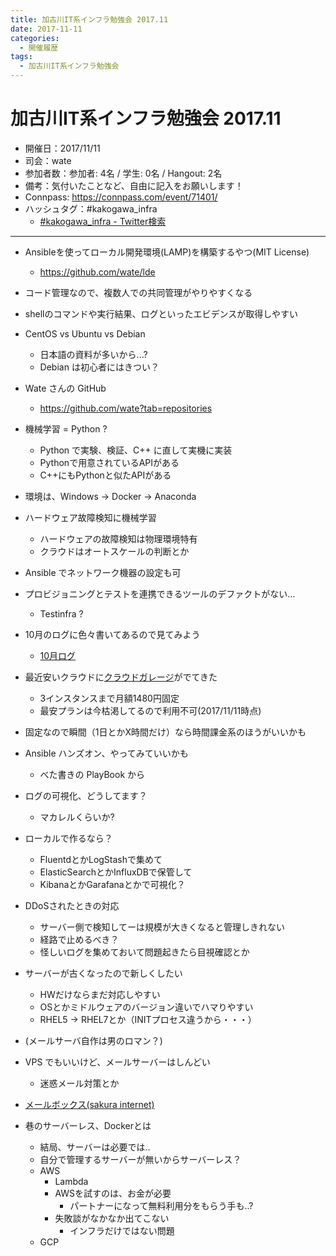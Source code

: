 ```yaml
---
title: 加古川IT系インフラ勉強会 2017.11
date: 2017-11-11
categories:
  - 開催履歴
tags:
  - 加古川IT系インフラ勉強会
---
```


加古川IT系インフラ勉強会 2017.11
===

* 開催日：2017/11/11
* 司会：wate
* 参加者数：参加者: 4名 / 学生: 0名 / Hangout: 2名
* 備考：気付いたことなど、自由に記入をお願いします！
* Connpass: https://connpass.com/event/71401/
* ハッシュタグ：#kakogawa_infra
    * [#kakogawa_infra - Twitter検索](https://twitter.com/search?q=%23kakogawa_infra&src=typd)

---

* Ansibleを使ってローカル開発環境(LAMP)を構築するやつ(MIT License)
    * https://github.com/wate/lde
* コード管理なので、複数人での共同管理がやりやすくなる
* shellのコマンドや実行結果、ログといったエビデンスが取得しやすい
* CentOS vs Ubuntu vs Debian
    * 日本語の資料が多いから...?
    * Debian は初心者にはきつい？
* Wate さんの GitHub
    * https://github.com/wate?tab=repositories
* 機械学習 = Python ?
    * Python で実験、検証、C++ に直して実機に実装
    * Pythonで用意されているAPIがある
    * C++にもPythonと似たAPIがある
* 環境は、Windows -> Docker -> Anaconda
* ハードウェア故障検知に機械学習
    * ハードウェアの故障検知は物理環境特有
    * クラウドはオートスケールの判断とか
* Ansible でネットワーク機器の設定も可
* プロビジョニングとテストを連携できるツールのデファクトがない…
    * Testinfra ?
* 10月のログに色々書いてあるので見てみよう
    * [10月ログ](https://histudy.github.io/2017/10/13/kakogawa_infra/2017/10/)

* 最近安いクラウドに[クラウドガレージ](https://cloudgarage.jp/)がでてきた
    * 3インスタンスまで月額1480円固定
    * 最安プランは今枯渇してるので利用不可(2017/11/11時点)
* 固定なので瞬間（1日とかX時間だけ）なら時間課金系のほうがいいかも
* Ansible ハンズオン、やってみていいかも
    * べた書きの PlayBook から

* ログの可視化、どうしてます？
    * マカレルくらいか?

* ローカルで作るなら？
    * FluentdとかLogStashで集めて
    * ElasticSearchとかInfluxDBで保管して
    * KibanaとかGarafanaとかで可視化？

* DDoSされたときの対応
    * サーバー側で検知してーは規模が大きくなると管理しきれない
    * 経路で止めるべき？
    * 怪しいログを集めておいて問題起きたら目視確認とか

* サーバーが古くなったので新しくしたい
    * HWだけならまだ対応しやすい
    * OSとかミドルウェアのバージョン違いでハマりやすい
    * RHEL5 -> RHEL7とか（INITプロセス違うから・・・）
* (メールサーバ自作は男のロマン？)
* VPS でもいいけど、メールサーバーはしんどい
    * 迷惑メール対策とか
* [メールボックス(sakura internet)](https://www.sakura.ne.jp/mail/)

* 巷のサーバーレス、Dockerとは
    * 結局、サーバーは必要では..
    * 自分で管理するサーバーが無いからサーバーレス？
    * AWS
        * Lambda
        * AWSを試すのは、お金が必要
            * パートナーになって無料利用分をもらう手も..?
        * 失敗談がなかなか出てこない
            * インフラだけではない問題
    * GCP
